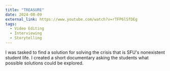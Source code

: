 ```yaml
---
title: "TREASURE"
date: 2024-08-09
external_link: https://www.youtube.com/watch?v=rTFP6lSfDEg
tags:
  - Video Editing
  - Interviewing
  - Storytelling
---
```


 I was tasked to find a solution for solving the crisis that is SFU's nonexistent student life. I created a short documentary asking the students what possible solutions could be explored.